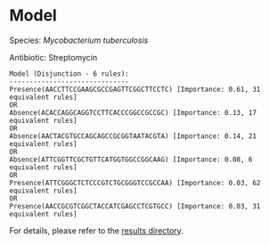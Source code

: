 
# Model

Species: *Mycobacterium tuberculosis*

Antibiotic: Streptomycin

```
Model (Disjunction - 6 rules):
------------------------------
Presence(AACCTTCCGAAGCGCCGAGTTCGGCTTCCTC) [Importance: 0.61, 31 equivalent rules]
OR
Absence(ACACCAGGCAGGTCCTTCACCCGGCCGCCGC) [Importance: 0.13, 17 equivalent rules]
OR
Absence(AACTACGTGCCAGCAGCCGCGGTAATACGTA) [Importance: 0.14, 21 equivalent rules]
OR
Absence(ATTCGGTTCGCTGTTCATGGTGGCCGGCAAG) [Importance: 0.08, 6 equivalent rules]
OR
Presence(ATTCGGGCTCTCCCGTCTGCGGGTCCGCCAA) [Importance: 0.03, 62 equivalent rules]
OR
Presence(AACCGCGTCGGCTACCATCGAGCCTCGTGCC) [Importance: 0.03, 31 equivalent rules]

```

For details, please refer to the [results directory](../../../../../results/scm_b/mycobacterium%20tuberculosis/streptomycin/repeat_10/).

